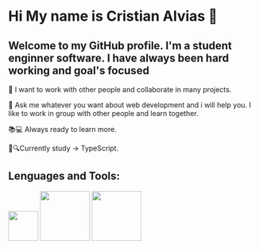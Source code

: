 # Hi My name is Cristian Alvias 👋


## Welcome to my GitHub profile. I'm a student enginner software. I have always been hard working and goal's focused

👯 I want to work with other people and collaborate in many projects.

💬 Ask me whatever you want about web development and i will help you. I like to work in group with other people and learn together.

📚💻 Always ready to learn more.

💙🔍Currently study -> TypeScript.


## Lenguages and Tools:
<a href="https://www.javascript.com/"><img src="https://i.imgur.com/IgwKCEI.png" width="60"></a>
<a href="https://www.java.com/en/"><img src="https://1000logos.net/wp-content/uploads/2020/09/Java-Logo.png" width="100"></a>
<a href="https://en.wikipedia.org/wiki/SQL"><img src="https://i0.wp.com/learn.onemonth.com/wp-content/uploads/2019/07/image2-1.png?fit=600%2C315&ssl=1" width="100"></a>


